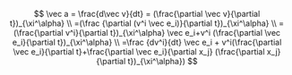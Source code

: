 $$
\vec a = \frac{d\vec v}{dt} = (\frac{\partial \vec v}{\partial t})_{\xi^\alpha}
\\
=(\frac {\partial (v^i \vec e_i)}{\partial t})_{\xi^\alpha}
\\
=(\frac{\partial v^i}{\partial t})_{\xi^\alpha} \vec e_i+v^i (\frac{\partial \vec e_i}{\partial t})_{\xi^\alpha}
\\
=\frac {dv^i}{dt} \vec e_i + v^i(\frac{\partial \vec e_i}{\partial t}+\frac{\partial \vec e_i}{\partial x_j} (\frac{\partial x_j}{\partial t})_{\xi^\alpha})
$$
